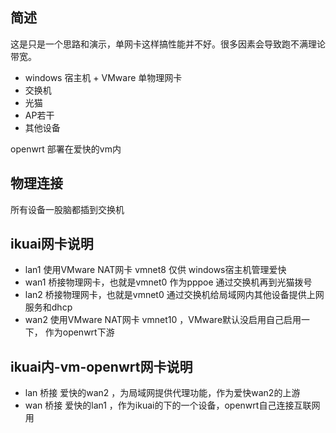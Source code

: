 ##  简述
这是只是一个思路和演示，单网卡这样搞性能并不好。很多因素会导致跑不满理论带宽。    
- windows 宿主机 + VMware  单物理网卡
- 交换机
- 光猫
- AP若干
- 其他设备

openwrt 部署在爱快的vm内
## 物理连接
所有设备一股脑都插到交换机

## ikuai网卡说明
- lan1 使用VMware NAT网卡 vmnet8  仅供 windows宿主机管理爱快     
- wan1 桥接物理网卡，也就是vmnet0  作为pppoe 通过交换机再到光猫拨号    
- lan2 桥接物理网卡，也就是vmnet0   通过交换机给局域网内其他设备提供上网服务和dhcp   
- wan2 使用VMware NAT网卡 vmnet10 ，VMware默认没启用自己启用一下， 作为openwrt下游   

## ikuai内-vm-openwrt网卡说明
- lan 桥接 爱快的wan2 ，为局域网提供代理功能，作为爱快wan2的上游    
- wan 桥接 爱快的lan1 ，作为ikuai的下的一个设备，openwrt自己连接互联网用   

